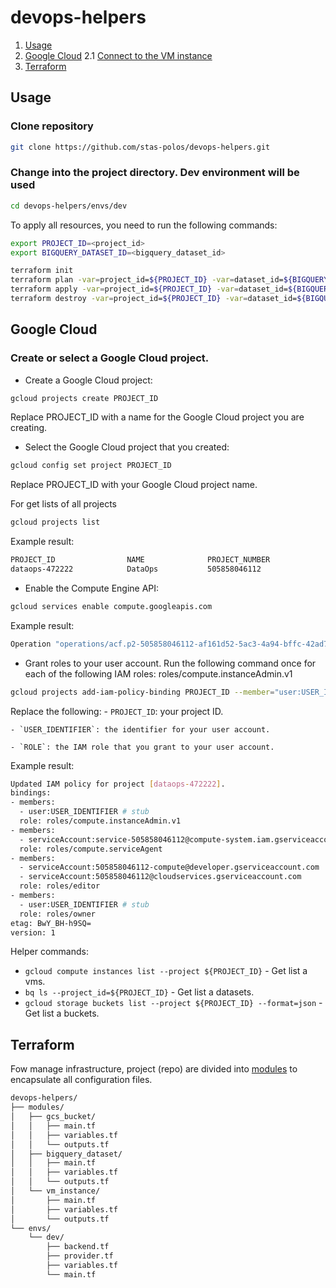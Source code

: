 # devops-helpers

1. [Usage](#usage)
2. [Google Cloud](#create-or-select-a-google-cloud-project)
    2.1 [Connect to the VM instance](#connect-to-the-vm-instance)
3. [Terraform](#terraform)
  

## Usage

### Clone repository 
```bash
git clone https://github.com/stas-polos/devops-helpers.git
```

### Change into the project directory. Dev environment will be used
```bash
cd devops-helpers/envs/dev
```

To apply all resources, you need to run the following commands:
```bash
export PROJECT_ID=<project_id>                                                         # project_id: Project ID to create resources in.
export BIGQUERY_DATASET_ID=<bigquery_dataset_id>                                       # dataset_id: Dataset id for BigQuery.

terraform init                                                                         # Initialize Terraform.
terraform plan -var=project_id=${PROJECT_ID} -var=dataset_id=${BIGQUERY_DATASET_ID}    # Plan Terraform execution.
terraform apply -var=project_id=${PROJECT_ID} -var=dataset_id=${BIGQUERY_DATASET_ID}   # Apply change.
terraform destroy -var=project_id=${PROJECT_ID} -var=dataset_id=${BIGQUERY_DATASET_ID} # Destroy infustructure. 
```

## Google Cloud

### Create or select a Google Cloud project.

- Create a Google Cloud project:
```bash
gcloud projects create PROJECT_ID
```
Replace PROJECT_ID with a name for the Google Cloud project you are creating.

- Select the Google Cloud project that you created:
```bash
gcloud config set project PROJECT_ID
```
Replace PROJECT_ID with your Google Cloud project name.

For get lists of all projects
```bash
gcloud projects list
```
Example result:
```bash
PROJECT_ID                NAME              PROJECT_NUMBER
dataops-472222            DataOps           505858046112
```

- Enable the Compute Engine API:
```bash
gcloud services enable compute.googleapis.com
```
Example result:
```bash
Operation "operations/acf.p2-505858046112-af161d52-5ac3-4a94-bffc-42ad71d1fcd4" finished successfully.
```

- Grant roles to your user account. Run the following command once for each of the following IAM roles: roles/compute.instanceAdmin.v1
```bash
gcloud projects add-iam-policy-binding PROJECT_ID --member="user:USER_IDENTIFIER" --role=ROLE
```

Replace the following:
    - `PROJECT_ID`: your project ID.

    - `USER_IDENTIFIER`: the identifier for your user account.
    
    - `ROLE`: the IAM role that you grant to your user account.

Example result:
```bash
Updated IAM policy for project [dataops-472222].
bindings:
- members:
  - user:USER_IDENTIFIER # stub
  role: roles/compute.instanceAdmin.v1
- members:
  - serviceAccount:service-505858046112@compute-system.iam.gserviceaccount.com
  role: roles/compute.serviceAgent
- members:
  - serviceAccount:505858046112-compute@developer.gserviceaccount.com
  - serviceAccount:505858046112@cloudservices.gserviceaccount.com
  role: roles/editor
- members:
  - user:USER_IDENTIFIER # stub
  role: roles/owner
etag: BwY_BH-h9SQ=
version: 1
```

Helper commands:
- `gcloud compute instances list --project ${PROJECT_ID}` - Get list a vms.
- `bq ls --project_id=${PROJECT_ID}` - Get list a datasets.
- `gcloud storage buckets list --project ${PROJECT_ID} --format=json` - Get list a buckets.

## Terraform
Fow manage infrastructure, project (repo) are divided into [modules](#https://developer.hashicorp.com/terraform/tutorials/modules/module) to encapsulate all configuration files.
```bash
devops-helpers/
├── modules/
│   ├── gcs_bucket/
│   │   ├── main.tf
│   │   ├── variables.tf
│   │   └── outputs.tf
│   ├── bigquery_dataset/
│   │   ├── main.tf
│   │   ├── variables.tf
│   │   └── outputs.tf
│   └── vm_instance/
│       ├── main.tf
│       ├── variables.tf
│       └── outputs.tf
└── envs/
    └── dev/
        ├── backend.tf
        ├── provider.tf
        ├── variables.tf
        └── main.tf
```
